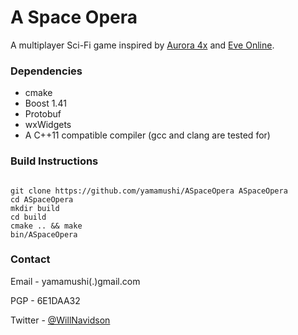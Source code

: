 # A Space Opera

A multiplayer Sci-Fi game inspired by [Aurora 4x](http://aurora2.pentarch.org/) and [Eve Online](https://www.youtube.com/watch?v=s3060a8NkOk).


### Dependencies

 * cmake
 * Boost 1.41
 * Protobuf
 * wxWidgets
 * A C++11 compatible compiler (gcc and clang are tested for)


### Build Instructions

```

git clone https://github.com/yamamushi/ASpaceOpera ASpaceOpera
cd ASpaceOpera
mkdir build
cd build
cmake .. && make
bin/ASpaceOpera

```


### Contact

Email   - yamamushi(.)gmail.com

PGP     - 6E1DAA32

Twitter - [@WillNavidson](https://twitter.com/willnavidson)


